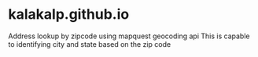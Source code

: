# kalakalp.github.io
Address lookup by zipcode using mapquest geocoding api
This is capable to identifying city and state based on the zip code
